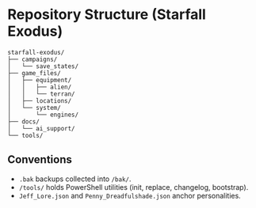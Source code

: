 # Repository Structure (Starfall Exodus)

```
starfall-exodus/
├── campaigns/
│   └── save_states/
├── game_files/
│   ├── equipment/
│   │   ├── alien/
│   │   └── terran/
│   ├── locations/
│   └── system/
│       └── engines/
├── docs/
│   └── ai_support/
└── tools/
```

## Conventions
- `.bak` backups collected into `/bak/`.
- `/tools/` holds PowerShell utilities (init, replace, changelog, bootstrap).
- `Jeff_Lore.json` and `Penny_Dreadfulshade.json` anchor personalities.
